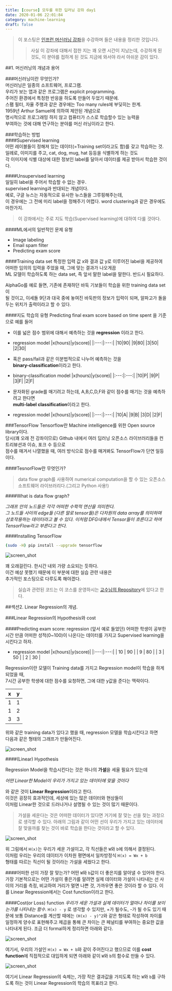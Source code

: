 ```yaml
---
title: [course] 모두를 위한 딥러닝 강좌 day1
date: 2020-01-06 22:01:84
category: machine-learning
draft: false
---
```


> 이 포스팅은 [인프런 머신러닝 강좌](https://www.inflearn.com/course/%EA%B8%B0%EB%B3%B8%EC%A0%81%EC%9D%B8-%EB%A8%B8%EC%8B%A0%EB%9F%AC%EB%8B%9D-%EB%94%A5%EB%9F%AC%EB%8B%9D-%EA%B0%95%EC%A2%8C#)을 수강하며 들은 내용을 정리한 것입니다.
>
> > 사실 이 강좌에 대해서 접한 지는 꽤 오랜 시간이 지났는데, 수강하게 된 것도, 이 분야를 접하게 된 것도 지금에 와서야 라서 아쉬운 감이 있다.

##1. 머신러닝의 개념과 용어

###머신러닝이란 무엇인가?  
머신러닝은 일종의 소프트웨어, 프로그램.  
우리가 보는 앱과 같은 프로그램은 explicit programming.  
주어진 환경에서 특정한 반응을 하도록 만들어 두었기 때문에.  
스팸 필터, 자율 주행과 같은 경우에는 Too many rules에 부딪히는 한계.  
1959년 Arthur Samuel에 의하여 제안된 개념으로  
명시적으로 프로그래밍 하지 않고 컴퓨터가 스스로 학습할수 있는 능력을  
부여하는 것에 대해 연구하는 분야를 머신 러닝이라고 한다.

###학습하는 방법  
####Supervised learning  
어떤 레이블들이 정해져 있는 데이터(=Training set이라고도 함)를 갖고 학습하는 것.  
일례로, 이미지를 주고, cat, dog, mug, hat 등등을 식별하게 하는 것도  
각 이미지에 식별 대상에 대한 정보인 label를 달아서 데이터를 제공 받아서 학습한 것이다.

####Unsupervised learning  
일일히 label을 주어서 학습할 수 없는 경우.  
supervised learning과 반대되는 개념이다.  
예로, 구글 뉴스는 자동적으로 유사한 뉴스들을 그루핑해주는데,  
이 경우에는 그 전에 미리 label을 정해주기 어렵다.
word clustering과 같은 경우에도 마찬가지.

> 이 강좌에서는 주로 지도 학습(Supervised learning)에 대하여 다룰 것아다.

####ML에서의 일반적인 문제 유형

- Image labeling
- Email spam filter
- Predicting exam score

####Training data set
특정한 입력 값 x와 결과 값 y로 이루어진 label을 제공하여  
어떠한 임의의 입력을 주었을 때, 그에 맞는 결과가 나오게끔  
ML 모델이 학습하도록 하는 data set, 즉 앞서 말한 label을 말한다.
반드시 필요하다.

AlphaGo를 예로 들면, 기존에 존재하던 바둑 기보들이 학습을 위한 training data set이  
될 것이고, 이세돌 9단과 대국 중에 놓여진 바둑판의 정보가 입력이 되며, 알파고가 돌을 두는 위치가
출력이라고 할 수 있다.

####지도 학습의 유형
Predicting final exam score based on time spent 을 기준으로 예를 들어

- 이를 넓은 점수 범위에 대해서 예측하는 것을 **regression** 이라고 한다.

* regression model
  |x(hours)|y(score)|
  |:---:|:---:|
  |10|90|
  |9|80|
  |3|50|
  |2|30|

- 혹은 pass/fail과 같은 이분법적으로 나누어 예측하는 것을  
  **binary-classification**이라고 한다.

* binary-classification model
  |x(hours)|y(score)|
  |:---:|:---:|
  |10|P|
  |9|P|
  |3|F|
  |2|F|

- 문자화된 grade를 매기려고 하는데, A,B,C,D,F와 같이 점수를 매기는 것을 예측하려고 한다면  
  **multi-label classification**이라고 한다.

* regression model
  |x(hours)|y(score)|
  |:---:|:---:|
  |10|A|
  |9|B|
  |3|D|
  |2|F|

###TensorFlow
Tensorflow란 Machine intelligence를 위한 Open source library이다.  
당시(꽤 오래 전 강좌이므로) Github 내에서 여러 딥러닝 오픈소스 라이브러리들을 컨트리뷰션과 이슈, 포크 수 등으로  
점수를 매겨서 나열했을 때, 여러 방식으로 점수를 매겨봐도 TensorFlow가 단연 일등이다.

####TesnorFlow란 무엇인가?

> data flow graph를 사용하여 numerical computation을 할 수 있는 오픈소스 소프트웨어 라이브러리다.(그리고 Python 사용!)

####What is data flow graph?

_그래프 안의 노드들은 각각 어떠한 수학적 연산을 의미한다._  
_그 노드들 사이의 edge들 (다른 말로 tensor들)은 다차원의 data array를 의미하며_  
_상호작용하는 데이터라고 볼 수 있다. 이처럼 DFG내에서 Tensor들이 흐른다고 하여_  
_TensorFlow라고 부른다고 한다._

####Installing TensorFlow

```bash
(sudo -H) pip install --upgrade tensorflow
```

![screen_shot](./images/20200106ML-1.png)

꽤 오래걸린다. 한시간 내외 가량 소요되는 듯하다.  
이건 예상 못했기 때문에 이 부분에 대한 실습 관련 내용은  
추가적인 포스팅으로 다루도록 해야겠다.

> 실습과 관련된 코드는 이 코스를 운영하시는 [교수님의 Repository](https://github.com/hunkim/DeepLearningZeroToAll)에 있다고 한다.

##섹션2. Linear Regression의 개념.

###Linear Regression의 Hypothesis와 cost

####Predicting exam score: regression
(앞서 예로 들었던) 어떠한 학생이 공부한 시간 만큼 어떠한 성적(0~100)이 나온다는 데이터를 가지고 Supervised learning을 시킨다고 하자.

- regression model
  |x(hours)|y(score)|
  |:---:|:---:|
  | 10 | 90 |
  | 9 | 80 |
  | 3 | 50 |
  | 2 | 30 |

Regression이란 모델이 Training data를 가지고 Regression model이 학습을 하게 되었을 때,  
7시간 공부한 학생에 대한 점수를 요청하면, 그에 대한 y값을 준다는 맥락이다.

|  x  |  y  |
| :-: | :-: |
|  1  |  1  |
|  1  |  2  |
|  3  |  3  |

위와 같은 training data가 있다고 했을 때, regression 모델을 학습시킨다고 하면  
다음과 같은 형태의 그래프가 만들어진다.

![screen_shot](./images/20200106ML-2.png)

####(Linear) Hypothesis

Regression Model을 학습시킨다는 것은 하나의 **가설**을 세울 필요가 있는데

_어떤 Linear한 Model이 우리가 가지고 있는 데이터에 맞을 것이다_

와 같은 것이 **Linear Regression**이라고 한다.  
이것은 굉장히 효과적인데, 세상에 있는 많은 데이터와 현상들이  
이처럼 Linear한 것으로 드러나거나 설명될 수 있는 것이 많기 때문이다.

> 가설을 세운다는 것은 어떠한 데이터가 있다면 거기에 잘 맞는 선을 찾는 과정으로 생각할 수 있다.
> 아래의 그림과 같이 어떤 선이 우리가 가지고 있는 데이터에 잘 맞을까를 찾는 것이 바로 학습을 한다는 것이라고 할 수 있다.

![screen_shot](./images/20200106ML-3.png)

위 그림에서 `H(x)`는 우리가 세운 가설이고, 각 직선들은 `W`와 `b`에 의해서 결정된다.  
이처럼 우리는 우리의 데이터가 이차원 평면에서 일차방정식 `H(x) = Wx + b`  
형태를 따르는 직선이 될 것이라는 가설을 세웠다고 한다.

####어떠한 선이 가장 잘 맞는가?
어떤 `W`와 `b`값이 더 좋은지를 알아낼 수 있어야 한다.
가장 기본적으로는 어떤 가설이 좋은가를 알려면
실제 데이터와 가설이 나타내는 선 사이의 거리를 측정, 비교하여
거리가 멀면 나쁜 것, 가까우면 좋은 것이라 할 수 있다.
이를 Linear Regression에서는 Cost function이라고 한다.

####Cost(or Loss) function
_우리가 세운 가설과 실제 데이터가 얼마나 차이를 보이는가를 나타내는 함수._
`H(x) - y` 로 생각할 수 있지만, +가 될수도, -가 될 수도 있기 때문에
보통 Distance를 계산할 때에는 `(H(x) - y)^2`와 같은 형태로 작성하여
차이를 일정하게 양수로 표현해주고 제곱을 통해 큰 차이는 큰 페널티를 부여하는 중요한 값을 나타내게 된다.
조금 더 formal하게 정리하면 아래와 같다.

![screen_shot](./images/20200106ML-4.png)

여기서, 우리의 가설인 `H(x) = Wx + b`와 같이 주어진다고 했으므로 이를 **cost function**에 직접적으로 대입하게 되면
아래와 같이 `W`와 `b`의 함수로 만들 수 있다.

![screen_shot](./images/20200106ML-5.png)

여기서 Linear Regression의 숙제는, 가장 작은 결과값을 가지도록 하는
`W`와 `b`를 구하도록 하는 것이 Linear Regression의 학습의 목표라고 한다.
